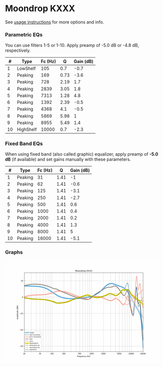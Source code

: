 # Moondrop KXXX
See [usage instructions](https://github.com/jaakkopasanen/AutoEq#usage) for more options and info.

### Parametric EQs
You can use filters 1-5 or 1-10. Apply preamp of -5.0 dB or -4.8 dB, respectively.

|   # | Type      |   Fc (Hz) |    Q |   Gain (dB) |
|-----|-----------|-----------|------|-------------|
|   1 | LowShelf  |       105 | 0.7  |        -0.7 |
|   2 | Peaking   |       169 | 0.73 |        -3.6 |
|   3 | Peaking   |       728 | 2.19 |         1.7 |
|   4 | Peaking   |      2839 | 3.05 |         1.8 |
|   5 | Peaking   |      7313 | 1.28 |         4.8 |
|   6 | Peaking   |      1392 | 2.39 |        -0.5 |
|   7 | Peaking   |      4368 | 4.1  |        -0.5 |
|   8 | Peaking   |      5869 | 5.98 |         1   |
|   9 | Peaking   |      8955 | 5.49 |         1.4 |
|  10 | HighShelf |     10000 | 0.7  |        -2.3 |

### Fixed Band EQs
When using fixed band (also called graphic) equalizer, apply preamp of **-5.0 dB** (if available) and set gains manually with these parameters.

|   # | Type    |   Fc (Hz) |    Q |   Gain (dB) |
|-----|---------|-----------|------|-------------|
|   1 | Peaking |        31 | 1.41 |        -1   |
|   2 | Peaking |        62 | 1.41 |        -0.6 |
|   3 | Peaking |       125 | 1.41 |        -3.1 |
|   4 | Peaking |       250 | 1.41 |        -2.7 |
|   5 | Peaking |       500 | 1.41 |         0.6 |
|   6 | Peaking |      1000 | 1.41 |         0.4 |
|   7 | Peaking |      2000 | 1.41 |         0.2 |
|   8 | Peaking |      4000 | 1.41 |         1.3 |
|   9 | Peaking |      8000 | 1.41 |         5   |
|  10 | Peaking |     16000 | 1.41 |        -5.1 |

### Graphs
![](./Moondrop%20KXXX.png)

